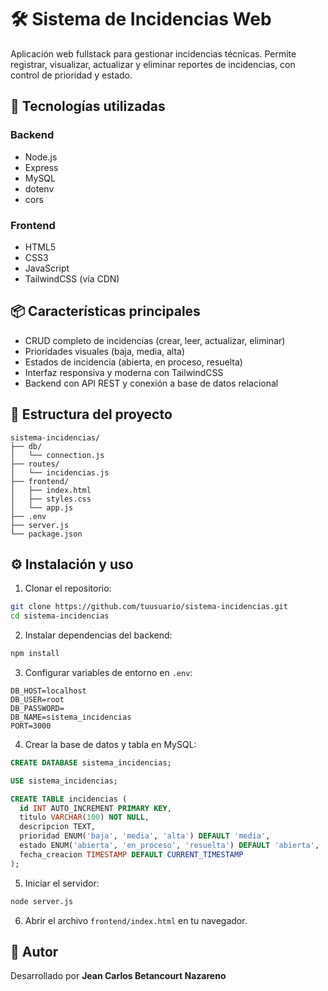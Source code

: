 
# 🛠️ Sistema de Incidencias Web

Aplicación web fullstack para gestionar incidencias técnicas. Permite registrar, visualizar, actualizar y eliminar reportes de incidencias, con control de prioridad y estado.

## 🚀 Tecnologías utilizadas

### Backend
- Node.js
- Express
- MySQL
- dotenv
- cors

### Frontend
- HTML5
- CSS3
- JavaScript
- TailwindCSS (vía CDN)

## 📦 Características principales

- CRUD completo de incidencias (crear, leer, actualizar, eliminar)
- Prioridades visuales (baja, media, alta)
- Estados de incidencia (abierta, en proceso, resuelta)
- Interfaz responsiva y moderna con TailwindCSS
- Backend con API REST y conexión a base de datos relacional

## 🧠 Estructura del proyecto

```
sistema-incidencias/
├── db/
│   └── connection.js
├── routes/
│   └── incidencias.js
├── frontend/
│   ├── index.html
│   ├── styles.css
│   └── app.js
├── .env
├── server.js
└── package.json
```

## ⚙️ Instalación y uso

1. Clonar el repositorio:
```bash
git clone https://github.com/tuusuario/sistema-incidencias.git
cd sistema-incidencias
```

2. Instalar dependencias del backend:
```bash
npm install
```

3. Configurar variables de entorno en `.env`:
```
DB_HOST=localhost
DB_USER=root
DB_PASSWORD=
DB_NAME=sistema_incidencias
PORT=3000
```

4. Crear la base de datos y tabla en MySQL:
```sql
CREATE DATABASE sistema_incidencias;

USE sistema_incidencias;

CREATE TABLE incidencias (
  id INT AUTO_INCREMENT PRIMARY KEY,
  titulo VARCHAR(100) NOT NULL,
  descripcion TEXT,
  prioridad ENUM('baja', 'media', 'alta') DEFAULT 'media',
  estado ENUM('abierta', 'en_proceso', 'resuelta') DEFAULT 'abierta',
  fecha_creacion TIMESTAMP DEFAULT CURRENT_TIMESTAMP
);
```

5. Iniciar el servidor:
```bash
node server.js
```

6. Abrir el archivo `frontend/index.html` en tu navegador.

## 📌 Autor

Desarrollado por **Jean Carlos Betancourt Nazareno** 
